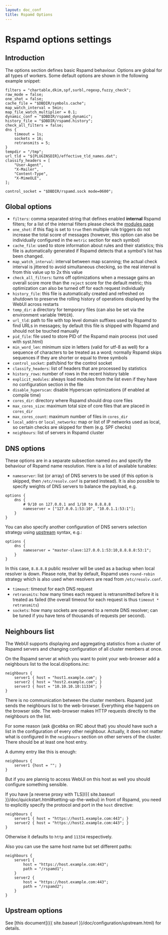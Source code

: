 ```yaml
---
layout: doc_conf
title: Rspamd Options
---
```

# Rspamd options settings

## Introduction

The options section defines basic Rspamd behaviour. Options are global for all types of workers. Some default options are shown in the following example snippet:

~~~ucl
filters = "chartable,dkim,spf,surbl,regexp,fuzzy_check";
raw_mode = false;
one_shot = false;
cache_file = "$DBDIR/symbols.cache";
map_watch_interval = 5min;
map_file_watch_multiplier = 0.1;
dynamic_conf = "$DBDIR/rspamd_dynamic";
history_file = "$DBDIR/rspamd.history";
check_all_filters = false;
dns {
    timeout = 1s;
    sockets = 16;
    retransmits = 5;
}
tempdir = "/tmp";
url_tld = "${PLUGINSDIR}/effective_tld_names.dat";
classify_headers = [
	"User-Agent",
	"X-Mailer",
	"Content-Type",
	"X-MimeOLE",
];

control_socket = "$DBDIR/rspamd.sock mode=0600";
~~~

## Global options

* `filters`: comma separated string that defines enabled **internal** Rspamd filters; for a list of the internal filters please check the [modules page](../modules/)
* `one_shot`: if this flag is set to `true` then multiple rule triggers do not increase the total score of messages (however, this option can also be individually configured in the `metric` section for each symbol)
* `cache_file`: used to store information about rules and their statistics; this file is automatically generated if Rspamd detects that a symbol's list has been changed.
* `map_watch_interval`: interval between map scanning; the actual check interval is jittered to avoid simultaneous checking, so the real interval is from this value up to 2x this value
* `check_all_filters`: turns off optimizations when a message gains an overall score more than the `reject` score for the default metric; this optimization can also be turned off for each request individually
* `history_file`: this file is automatically created and refreshed on shutdown to preserve the rolling history of operations displayed by the WebUI across restarts
* `temp_dir`: a directory for temporary files (can also be set via the environment variable `TMPDIR`).
* `url_tld`: path to file with top level domain suffixes used by Rspamd to find URLs in messages; by default this file is shipped with Rspamd and should not be touched manually
* `pid_file`: file used to store PID of the Rspamd main process (not used with syst.html)
* `min_word_len`: minimum size in letters (valid for utf-8 as well) for a sequence of characters to be treated as a word; normally Rspamd skips sequences if they are shorter or equal to three symbols
* `control_socket`: path/bind for the control socket
* `classify_headers`: list of headers that are processed by statistics
* `history_rows`: number of rows in the recent history table
* `explicit_modules`: always load modules from the list even if they have no configuration section in the file
* `disable_hyperscan`: disable Hyperscan optimizations (if enabled at compile time)
* `cores_dir`: directory where Rspamd should drop core files
* `max_cores_size`: maximum total size of core files that are placed in `cores_dir`
* `max_cores_count`: maximum number of files in `cores_dir`
* `local_addrs` or `local_networks`: map or list of IP networks used as local, so certain checks are skipped for them (e.g. SPF checks)
* `neighbours`: list of servers in Rspamd cluster

## DNS options

These options are in a separate subsection named `dns` and specify the behaviour of Rspamd name resolution. Here is a list of available tunables:

* `nameserver`: list (or array) of DNS servers to be used (if this option is skipped, then `/etc/resolv.conf` is parsed instead). It is also possible to specify weights of DNS servers to balance the payload, e.g.

~~~ucl
options {
	dns {
		# 9/10 on 127.0.0.1 and 1/10 to 8.8.8.8
		nameserver = ["127.0.0.1:53:10", "10.0.1.1:53:1"];
	}
}
~~~

You can also specify another configuration of DNS servers selection strategy using [upstream](./upstream.html) syntax, e.g.:

~~~ucl
options {
	dns {
		nameserver = "master-slave:127.0.0.1:53:10,8.8.8.8:53:1";
	}
}
~~~

In this case, `8.8.8.8` public resolver will be used as a backup when local resolver is down. Please note, that by default, Rspamd uses `round-robin` strategy which is also used when resolvers are read from `/etc/resolv.conf`.

* `timeout`: timeout for each DNS request
* `retransmits`: how many times each request is retransmitted before it is treated as failed (the overall timeout for each request is thus `timeout * retransmits`)
* `sockets`: how many sockets are opened to a remote DNS resolver; can be tuned if you have tens of thousands of requests per second).

## Neighbours list

The WebUI supports displaying and aggregating statistics from a cluster of Rspamd servers and changing configuration of all cluster members at once.

On the Rspamd server at which you want to point your web-browser add a neighbours list to the local.d/options.inc:

~~~ucl
neighbours {
    server1 { host = "host1.example.com"; }
    server2 { host = "host2.example.com"; }
    server3 { host = "10.10.10.10:11334"; }
}
~~~

There is no communication between the cluster members. Rspamd just sends the neighbours list to the web-browser. Everything else happens on the browser side. The web-browser makes HTTP requests directly to the neighbours on the list.

For some reason (ask @cebka on IRC about that) you should have such a list in the configuration of every other neighbour. Actually, it does not matter what is configured in the `neighbours` section on other servers of the cluster. There should be at least one host entry.

A dummy entry like this is enough:
~~~ucl
neighbours {
    server1 {host = ""; }
}
~~~

But if you are plannig to access WebUI on this host as well you should configure something sensible.

If you have [a reverse proxy with TLS]({{ site.baseurl }}/doc/quickstart.html#setting-up-the-webui) in front of Rspamd, you need to explicitly specify the protocol and port in the `host` directive:
~~~ucl
neighbours {
    server1 { host = "https://host1.example.com:443"; }
    server2 { host = "https://host2.example.com:443"; }
}
~~~
Otherwise it defaults to `http` and `11334` respectively.

Also you can use the same host name but set different paths:

~~~ucl
neighbours {
    server1 {
        host = "https://host.example.com:443";
        path = "/rspamd1";
    }
    server2 {
        host = "https://host.example.com:443";
        path = "/rspamd2";
    }
}
~~~

## Upstream options

See [this document]({{ site.baseurl }}/doc/configuration/upstream.html) for details.
